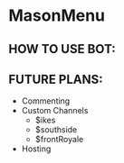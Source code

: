# MasonMenu

## HOW TO USE BOT:

## FUTURE PLANS:
- Commenting
- Custom Channels
  - $ikes
  - $southside
  - $frontRoyale
- Hosting 
